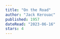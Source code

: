 ```yaml
---
title: "On the Road"
author: "Jack Kerouac"
published: 1957
dateRead: "2023-06-16"
stars: 4
---
```


